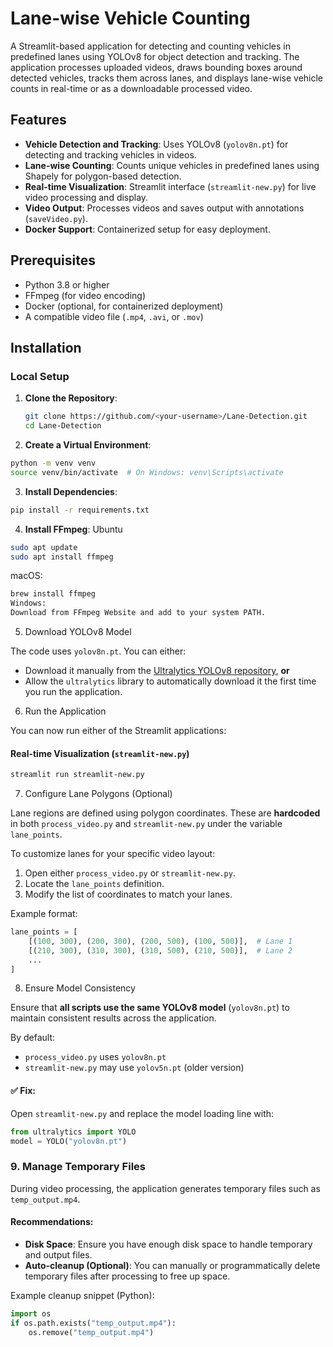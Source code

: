 # Lane-wise Vehicle Counting

A Streamlit-based application for detecting and counting vehicles in predefined lanes using YOLOv8 for object detection and tracking. The application processes uploaded videos, draws bounding boxes around detected vehicles, tracks them across lanes, and displays lane-wise vehicle counts in real-time or as a downloadable processed video.

## Features
- **Vehicle Detection and Tracking**: Uses YOLOv8 (`yolov8n.pt`) for detecting and tracking vehicles in videos.
- **Lane-wise Counting**: Counts unique vehicles in predefined lanes using Shapely for polygon-based detection.
- **Real-time Visualization**: Streamlit interface (`streamlit-new.py`) for live video processing and display.
- **Video Output**: Processes videos and saves output with annotations (`saveVideo.py`).
- **Docker Support**: Containerized setup for easy deployment.

## Prerequisites
- Python 3.8 or higher
- FFmpeg (for video encoding)
- Docker (optional, for containerized deployment)
- A compatible video file (`.mp4`, `.avi`, or `.mov`)

## Installation

### Local Setup
1. **Clone the Repository**:
   ```bash
   git clone https://github.com/<your-username>/Lane-Detection.git
   cd Lane-Detection
   ```
 2. **Create a Virtual Environment**:
   ```bash
   python -m venv venv
   source venv/bin/activate  # On Windows: venv\Scripts\activate
   ```
 3. **Install Dependencies**:
   ```bash
   pip install -r requirements.txt
```
 4. **Install FFmpeg**:
   Ubuntu
   ```bash
   sudo apt update
   sudo apt install ffmpeg   
```
   macOS:
   ```bash
   brew install ffmpeg
   Windows:
   Download from FFmpeg Website and add to your system PATH.
```
 5. Download YOLOv8 Model

The code uses `yolov8n.pt`. You can either:

- Download it manually from the [Ultralytics YOLOv8 repository](https://github.com/ultralytics/ultralytics), **or**
- Allow the `ultralytics` library to automatically download it the first time you run the application.

6. Run the Application

You can now run either of the Streamlit applications:

#### Real-time Visualization (`streamlit-new.py`)

```bash
streamlit run streamlit-new.py
```
7. Configure Lane Polygons (Optional)

Lane regions are defined using polygon coordinates. These are **hardcoded** in both `process_video.py` and `streamlit-new.py` under the variable `lane_points`.

To customize lanes for your specific video layout:

1. Open either `process_video.py` or `streamlit-new.py`.
2. Locate the `lane_points` definition.
3. Modify the list of coordinates to match your lanes.

Example format:

```python
lane_points = [
    [(100, 300), (200, 300), (200, 500), (100, 500)],  # Lane 1
    [(210, 300), (310, 300), (310, 500), (210, 500)],  # Lane 2
    ...
]
```
8. Ensure Model Consistency

Ensure that **all scripts use the same YOLOv8 model** (`yolov8n.pt`) to maintain consistent results across the application.

By default:
- `process_video.py` uses `yolov8n.pt`
- `streamlit-new.py` may use `yolov5n.pt` (older version)

#### ✅ Fix:

Open `streamlit-new.py` and replace the model loading line with:

```python
from ultralytics import YOLO
model = YOLO("yolov8n.pt")

```

### 9. Manage Temporary Files

During video processing, the application generates temporary files such as `temp_output.mp4`.

#### Recommendations:

- **Disk Space**: Ensure you have enough disk space to handle temporary and output files.
- **Auto-cleanup (Optional)**: You can manually or programmatically delete temporary files after processing to free up space.

Example cleanup snippet (Python):

```python
import os
if os.path.exists("temp_output.mp4"):
    os.remove("temp_output.mp4")
```
